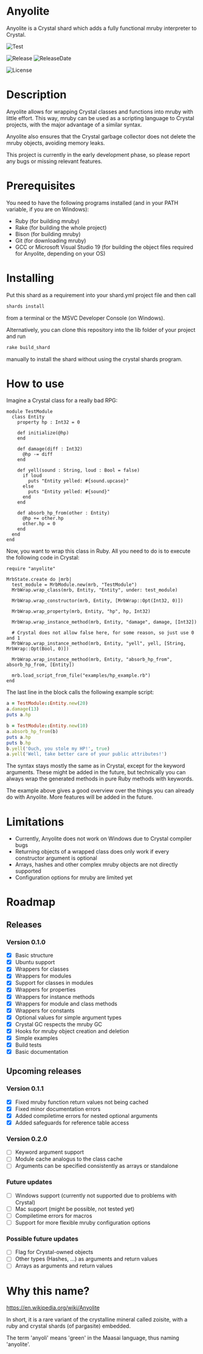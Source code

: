 # Anyolite

Anyolite is a Crystal shard which adds a fully functional mruby interpreter to Crystal.

![Test](https://github.com/Anyolite/anyolite/workflows/Test/badge.svg)

![Release](https://img.shields.io/github/v/release/Anyolite/anyolite)
![ReleaseDate](https://img.shields.io/github/release-date/Anyolite/anyolite)

![License](https://img.shields.io/github/license/Anyolite/anyolite)

# Description

Anyolite allows for wrapping Crystal classes and functions into mruby with little effort.
This way, mruby can be used as a scripting language to Crystal projects, with the major advantage of a similar syntax.

Anyolite also ensures that the Crystal garbage collector does not delete the mruby objects, avoiding memory leaks.

This project is currently in the early development phase, so please report any bugs or missing relevant features.

# Prerequisites

You need to have the following programs installed (and in your PATH variable, if you are on Windows):
* Ruby (for building mruby)
* Rake (for building the whole project)
* Bison (for building mruby)
* Git (for downloading mruby)
* GCC or Microsoft Visual Studio 19 (for building the object files required for Anyolite, depending on your OS)

# Installing

Put this shard as a requirement into your shard.yml project file and then call
```bash
shards install
```
from a terminal or the MSVC Developer Console (on Windows).

Alternatively, you can clone this repository into the lib folder of your project and run
```bash
rake build_shard
```
manually to install the shard without using the crystal shards program.

# How to use

Imagine a Crystal class for a really bad RPG:

```crystal
module TestModule
  class Entity
    property hp : Int32 = 0

    def initialize(@hp)
    end

    def damage(diff : Int32)
      @hp -= diff
    end

    def yell(sound : String, loud : Bool = false)
      if loud
        puts "Entity yelled: #{sound.upcase}"
      else
        puts "Entity yelled: #{sound}"
      end
    end

    def absorb_hp_from(other : Entity)
      @hp += other.hp
      other.hp = 0
    end
  end
end
```

Now, you want to wrap this class in Ruby. All you need to do is to execute the following code in Crystal:

```crystal
require "anyolite"

MrbState.create do |mrb|
  test_module = MrbModule.new(mrb, "TestModule")
  MrbWrap.wrap_class(mrb, Entity, "Entity", under: test_module)
  
  MrbWrap.wrap_constructor(mrb, Entity, [MrbWrap::Opt(Int32, 0)])

  MrbWrap.wrap_property(mrb, Entity, "hp", hp, Int32)
  
  MrbWrap.wrap_instance_method(mrb, Entity, "damage", damage, [Int32])

  # Crystal does not allow false here, for some reason, so just use 0 and 1
  MrbWrap.wrap_instance_method(mrb, Entity, "yell", yell, [String, MrbWrap::Opt(Bool, 0)])

  MrbWrap.wrap_instance_method(mrb, Entity, "absorb_hp_from", absorb_hp_from, [Entity])

  mrb.load_script_from_file("examples/hp_example.rb")
end
```

The last line in the block calls the following example script:

```ruby
a = TestModule::Entity.new(20)
a.damage(13)
puts a.hp

b = TestModule::Entity.new(10)
a.absorb_hp_from(b)
puts a.hp
puts b.hp
b.yell('Ouch, you stole my HP!', true)
a.yell('Well, take better care of your public attributes!')
```

The syntax stays mostly the same as in Crystal, except for the keyword arguments.
These might be added in the future, but technically you can always wrap the generated methods in pure Ruby methods with keywords.

The example above gives a good overview over the things you can already do with Anyolite.
More features will be added in the future.

# Limitations

* Currently, Anyolite does not work on Windows due to Crystal compiler bugs
* Returning objects of a wrapped class does only work if every constructor argument is optional
* Arrays, hashes and other complex mruby objects are not directly supported
* Configuration options for mruby are limited yet

# Roadmap

## Releases

### Version 0.1.0

* [X] Basic structure
* [X] Ubuntu support
* [X] Wrappers for classes
* [X] Wrappers for modules
* [X] Support for classes in modules
* [X] Wrappers for properties
* [X] Wrappers for instance methods
* [X] Wrappers for module and class methods
* [X] Wrappers for constants
* [X] Optional values for simple argument types
* [X] Crystal GC respects the mruby GC
* [X] Hooks for mruby object creation and deletion
* [X] Simple examples
* [X] Build tests
* [X] Basic documentation

## Upcoming releases

### Version 0.1.1

* [X] Fixed mruby function return values not being cached
* [X] Fixed minor documentation errors
* [X] Added compiletime errors for nested optional arguments
* [X] Added safeguards for reference table access

### Version 0.2.0

* [ ] Keyword argument support
* [ ] Module cache analogus to the class cache
* [ ] Arguments can be specified consistently as arrays or standalone

### Future updates

* [ ] Windows support (currently not supported due to problems with Crystal)
* [ ] Mac support (might be possible, not tested yet)
* [ ] Compiletime errors for macros
* [ ] Support for more flexible mruby configuration options

### Possible future updates

* [ ] Flag for Crystal-owned objects
* [ ] Other types (Hashes, ...) as arguments and return values
* [ ] Arrays as arguments and return values

# Why this name?

https://en.wikipedia.org/wiki/Anyolite

In short, it is a rare variant of the crystalline mineral called zoisite, with a ruby and crystal shards (of pargasite) embedded.

The term 'anyoli' means 'green' in the Maasai language, thus naming 'anyolite'.
